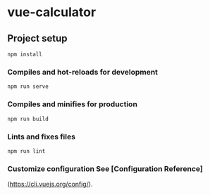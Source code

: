 # vue-calculator

## Project setup
``` npm install ``` 
### Compiles and hot-reloads for development 
``` npm run serve ```  
### Compiles and minifies for production
``` npm run build ```  
### Lints and fixes files 
``` npm run lint ```  
### Customize configuration See [Configuration Reference]
(https://cli.vuejs.org/config/).
